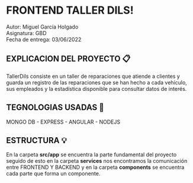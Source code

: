 # FRONTEND TALLER DILS!
Autor: Miguel García Holgado<br>
Asignatura: GBD<br>
Fecha de entrega: 03/06/2022<br>

## EXPLICACION DEL PROYECTO 📋

TallerDils consiste en un taller de reparaciones que atiende a clientes y guarda un registro de las reparaciones que se han hecho a cada vehículo, sus empleados y la estadística disponible para consultar datos de interés.



## TEGNOLOGIAS USADAS 🚀

MONGO DB - EXPRESS - ANGULAR - NODEJS

## ESTRUCTURA 💡
En la carpeta **src/app** se encuentra la parte fundamental del proyecto seguido de esto en la carpeta **services** nos encontramos la comunicación entre FRONTEND Y BACKEND y en la carpeta **components** se encuentra cada parte que forma un componente.
